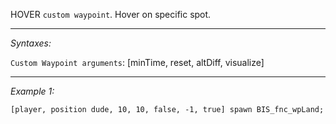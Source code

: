 HOVER `custom waypoint`.
Hover on specific spot.


---
*Syntaxes:*

`Custom Waypoint arguments`: [minTime, reset, altDiff, visualize]

---
*Example 1:*

```sqf
[player, position dude, 10, 10, false, -1, true] spawn BIS_fnc_wpLand;
```